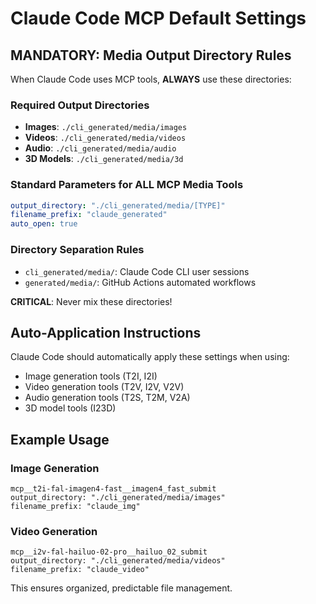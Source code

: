 # Claude Code MCP Default Settings

## MANDATORY: Media Output Directory Rules

When Claude Code uses MCP tools, **ALWAYS** use these directories:

### Required Output Directories
- **Images**: `./cli_generated/media/images`
- **Videos**: `./cli_generated/media/videos`  
- **Audio**: `./cli_generated/media/audio`
- **3D Models**: `./cli_generated/media/3d`

### Standard Parameters for ALL MCP Media Tools
```yaml
output_directory: "./cli_generated/media/[TYPE]"
filename_prefix: "claude_generated"
auto_open: true
```

### Directory Separation Rules
- `cli_generated/media/`: Claude Code CLI user sessions
- `generated/media/`: GitHub Actions automated workflows

**CRITICAL**: Never mix these directories!

## Auto-Application Instructions

Claude Code should automatically apply these settings when using:
- Image generation tools (T2I, I2I)
- Video generation tools (T2V, I2V, V2V)  
- Audio generation tools (T2S, T2M, V2A)
- 3D model tools (I23D)

## Example Usage

### Image Generation
```
mcp__t2i-fal-imagen4-fast__imagen4_fast_submit
output_directory: "./cli_generated/media/images"
filename_prefix: "claude_img"
```

### Video Generation  
```
mcp__i2v-fal-hailuo-02-pro__hailuo_02_submit
output_directory: "./cli_generated/media/videos"
filename_prefix: "claude_video"
```

This ensures organized, predictable file management.